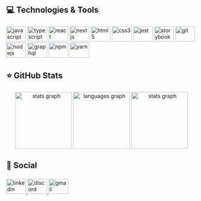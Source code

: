 ###

<h2 align="left">💻 Technologies & Tools</h2>

###

<div align="left">
  <img src="https://cdn.jsdelivr.net/gh/devicons/devicon/icons/javascript/javascript-original.svg" height="40" width="52" alt="javascript" title="javascript" />
  <img src="https://cdn.jsdelivr.net/gh/devicons/devicon/icons/typescript/typescript-original.svg" height="40" width="52" alt="typescript" title="typescript"/>
  <img src="https://cdn.jsdelivr.net/gh/devicons/devicon/icons/react/react-original.svg" height="40" width="52" alt="react" title="reactjs" />
  <img src="https://cdn.jsdelivr.net/gh/devicons/devicon/icons/nextjs/nextjs-original.svg" height="40" width="52" alt="nextjs" title="nextjs" />
  <img src="https://cdn.jsdelivr.net/gh/devicons/devicon/icons/html5/html5-original.svg" height="40" width="52" alt="html5" title="html" />
  <img src="https://cdn.jsdelivr.net/gh/devicons/devicon/icons/css3/css3-original.svg" height="40" width="52" alt="css3" title="css" />
  <img src="https://cdn.jsdelivr.net/gh/devicons/devicon/icons/jest/jest-plain.svg" height="40" width="52" alt="jest" "jest" />
  <img src="https://cdn.jsdelivr.net/gh/devicons/devicon/icons/storybook/storybook-original.svg" height="40" width="52" alt="storybook" "storybook" /> 
  <img src="https://cdn.jsdelivr.net/gh/devicons/devicon/icons/git/git-original.svg" height="40" width="52" alt="git" title="git" />
  <img src="https://cdn.jsdelivr.net/gh/devicons/devicon/icons/nodejs/nodejs-original.svg" height="40" width="52" alt="nodejs" title="nodejs" />
  <img src="https://cdn.jsdelivr.net/gh/devicons/devicon/icons/graphql/graphql-plain.svg" height="40" width="52" alt="graphql" title="graphql" />
  <img src="https://cdn.jsdelivr.net/gh/devicons/devicon/icons/npm/npm-original-wordmark.svg" height="40" width="52" alt="npm" title="npm" />
  <img src="https://cdn.jsdelivr.net/gh/devicons/devicon/icons/yarn/yarn-original.svg" height="40" width="52" alt="yarn" title="yarn" />
</div>

###

<h2 align="left">⭐ GitHub Stats</h2>

###

<div align="center">
  <img src="https://github-readme-stats.vercel.app/api?hide_title=false&hide_rank=false&show_icons=true&include_all_commits=true&count_private=true&disable_animations=false&theme=tokyonight&locale=en&hide_border=false&username=gabivechiatto" height="150" alt="stats graph"  />
  <img src="https://github-readme-stats.vercel.app/api/top-langs?locale=en&hide_title=false&layout=compact&card_width=320&langs_count=5&theme=tokyonight&hide_border=false&username=gabivechiatto" height="150" alt="languages graph"  />
  <img src="https://github-readme-streak-stats.herokuapp.com/?theme=dracula&user=gabivechiatto" height="150" alt="stats graph"  />
</div>

###

<h2 align="left">🎯 Social</h2>

###

<div align="left">
  <a href="https://www.linkedin.com/in/gvechiatto/" target="_blank">
    <img src="https://raw.githubusercontent.com/maurodesouza/profile-readme-generator/master/src/assets/icons/social/linkedin/default.svg" width="52" height="40" alt="linkedin" title="linkedin" />
  </a>
  <a href="GabiVech#0727" target="_blank">
    <img src="https://raw.githubusercontent.com/maurodesouza/profile-readme-generator/master/src/assets/icons/social/discord/default.svg" width="52" height="40" alt="discord"  title="discord" />
  </a>
  <a href="vech.gabi@gmail.com" target="_blank">
    <img src="https://raw.githubusercontent.com/maurodesouza/profile-readme-generator/master/src/assets/icons/social/gmail/default.svg" width="52" height="40" alt="gmail" title="gmail" />
  </a>
</div>

###
